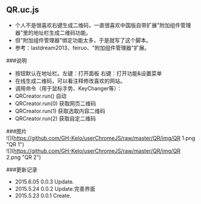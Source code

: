 QR.uc.js
----------------------------------- 
 - 个人不是很喜欢右键生成二维码，一直很喜欢中国版自带扩展"附加组件管理器"里的地址栏生成二维码功能。  
 - 但"附加组件管理器"绑定功能太多，于是就写了这个脚本。  
 - 参考：lastdream2013、feiruo、"附加组件管理器"扩展。  
 
###说明  
 - 按钮默认在地址栏。左键：打开面板 右键：打开功能&设置菜单
 - 在线生成二维码，可以看注释修改喜欢的网站。  
 - 调用命令（用于鼠标手势、KeyChanger等）：  
  - QRCreator.run() 自动
  - QRCreator.run(0) 获取网页二维码
  - QRCreator.run(1) 获取选取内容二维码
  - QRCreator.run(2) 获取自定二维码

###图片  
![](https://github.com/GH-Kelo/userChromeJS/raw/master/QR/img/QR 1.png "QR 1")   
![](https://github.com/GH-Kelo/userChromeJS/raw/master/QR/img/QR 2.png "QR 2")   

###更新记录    
 - 2015.6.05 0.0.3 Update.
 - 2015.5.24 0.0.2 Update.完善界面  
 - 2015.5.23 0.0.1 Create.


